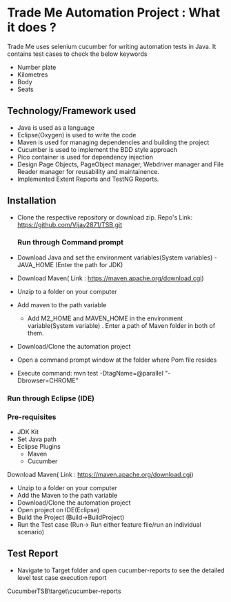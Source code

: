 # Trade Me Automation Project : What it does ?

Trade Me uses selenium cucumber for writing automation tests in Java. It contains test cases to check the below keywords 
+	Number plate 
+ Kilometres 
+ Body 
+	Seats 

## Technology/Framework used 
+ Java is used as a language  
+ Eclipse(Oxygen) is used to write the code 
+ Maven is used for managing dependencies and building the project
+ Cucumber is used to implement the BDD style approach 
+ Pico container is used for dependency injection
+ Design Page Objects, PageObject manager, Webdriver manager and File Reader manager for reusability and maintainence.
+ Implemented Extent Reports and TestNG Reports.

## Installation

+ Clone the respective repository or download zip. 
  Repo's Link: https://github.com/Vijay2871/TSB.git
  
  ### Run through Command prompt 
+ Download Java and set the environment variables(System variables) - JAVA_HOME (Enter the path for JDK)
+ Download Maven( Link : https://maven.apache.org/download.cgi)
+ Unzip to a folder on your computer
+ Add maven to the path variable
  - Add M2_HOME and MAVEN_HOME in the environment variable(System variable) . Enter a path of Maven folder in both of them.
+ Download/Clone the automation project
+ Open a command prompt window at the folder where Pom file resides
+ Execute command: mvn test -DtagName=@parallel "-Dbrowser=CHROME"

### Run through Eclipse (IDE)

### Pre-requisites
+ JDK Kit
+ Set Java path
+ Eclipse  Plugins
  - Maven
  - Cucumber
  
Download Maven( Link : https://maven.apache.org/download.cgi)
+ Unzip to a folder on your computer
+ Add the Maven to the path variable
+ Download/Clone the automation project
+ Open project on IDE(Eclipse)
+ Build the Project (Build->BuildProject)
+ Run the Test case (Run-> Run either feature file/run an individual scenario)

## Test Report

+ Navigate to Target folder and open cucumber-reports to see the detailed level 
test case execution report

CucumberTSB\target\cucumber-reports
